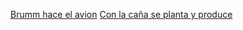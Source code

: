 [Brumm hace el avion](Mes%201/Brumm%20hace%20el%20avion.md)
[Con la caña se planta y produce](Mes%201/Con%20la%20caña%20se%20planta%20y%20produce.md)

